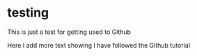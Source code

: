 # testing
This is just a test for getting used to Github

Here I add more text showing I have followed the Github tutorial
